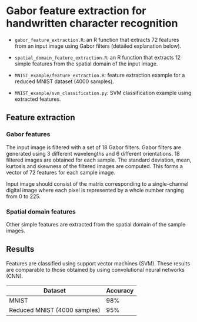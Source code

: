 # Gabor feature extraction for handwritten character recognition

- `gabor_feature_extraction.R`: an R function that extracts 72 features from an input image using Gabor filters (detailed explanation below).

- `spatial_domain_feature_extraction.R`:  an R function that extracts 12 simple features from the spatial domain of the input image.

- `MNIST_example/feature_extraction.R`:  feature extraction example for a reduced MNIST dataset (4000 samples).

- `MNIST_example/svm_classification.py`: SVM classification example using extracted features. 


## Feature extraction

### Gabor features

The input image is filtered with a set of 18  Gabor filters. Gabor filters are generated using 3 different wavelengths and 6 different orientations. 18 filtered images are obtained for each sample. The standard deviation, mean, kurtosis and skewness of the filtered images are computed. This forms a vector of 72 features for each sample image.

Input image should consist of the matrix corresponding to a single-channel digital image where each pixel is represented by a whole number ranging from 0 to 225.


### Spatial domain features

Other simple features are extracted from the spatial domain of the sample images.


## Results

Features are classified using support vector machines (SVM). These results are comparable to those obtained by using convolutional neural networks (CNN).

|Dataset|Accuracy|
|---|---|
|MNIST|98%|
|Reduced MNIST (4000 samples)|95%|
